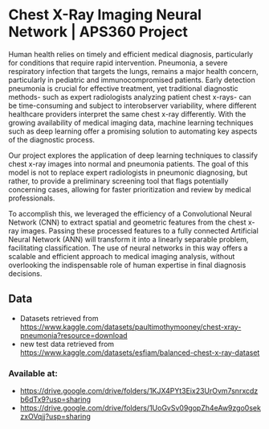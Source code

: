 # Chest X-Ray Imaging Neural Network | APS360 Project

Human health relies on timely and efficient medical diagnosis, particularly for conditions that require rapid intervention. Pneumonia, a severe respiratory infection that targets the lungs, remains a major health concern, particularly in pediatric and immunocompromised patients. Early detection pneumonia is crucial for effective treatment, yet traditional diagnostic methods- such as expert radiologists analyzing patient chest x-rays- can be time-consuming and subject to interobserver variability, where different healthcare providers interpret the same chest x-ray differently. With the growing availability of medical imaging data, machine learning techniques such as deep learning offer a promising solution to automating key aspects of the diagnostic process.

Our project explores the application of deep learning techniques to classify chest x-ray images into normal and pneumonia patients. The goal of this model is not to replace expert radiologists in pneumonic diagnosing, but rather, to provide a preliminary screening tool that flags potentially concerning cases, allowing for faster prioritization and review by medical professionals. 

To accomplish this, we leveraged the efficiency of a Convolutional Neural Network (CNN) to extract spatial and geometric features from the chest x-ray images. Passing these processed features to a fully connected Artificial Neural Network (ANN) will transform it into a linearly separable problem, facilitating classification. The use of neural networks in this way offers a scalable and efficient approach to medical imaging analysis, without overlooking the indispensable role of human expertise in final diagnosis decisions. 



## Data
- Datasets retrieved from https://www.kaggle.com/datasets/paultimothymooney/chest-xray-pneumonia?resource=download
- new test data retrieved from https://www.kaggle.com/datasets/esfiam/balanced-chest-x-ray-dataset
### Available at:
- https://drive.google.com/drive/folders/1KJX4PYt3Eix23UrOvm7snrxcdzb6dTx9?usp=sharing
- https://drive.google.com/drive/folders/1UoGvSv09gopZh4eAw9zgo0sekzxOVqjj?usp=sharing

